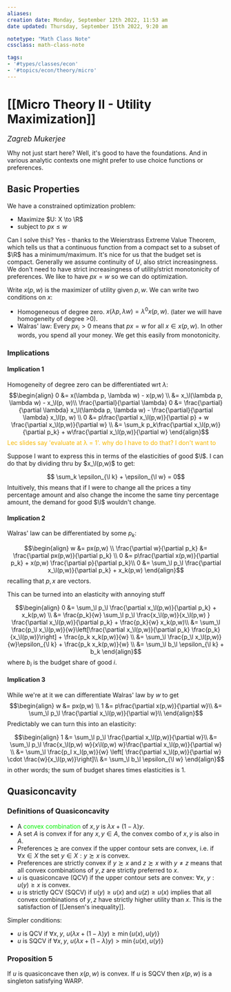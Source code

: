 ```yaml
---
aliases:
creation date: Monday, September 12th 2022, 11:53 am
date updated: Thursday, September 15th 2022, 9:20 am

notetype: "Math Class Note"
cssclass: math-class-note

tags: 
- '#types/classes/econ'
- '#topics/econ/theory/micro'
---
```


# [[Micro Theory II - Utility Maximization]]
<span style = "font-size:120%"><i >Zagreb Mukerjee </i></span>


Why not just start here? Well, it's good to have the foundations. And in various analytic contexts one might prefer to use choice functions or preferences. 


## Basic Properties

We have a constrained optimization problem: 
- Maximize $U: X \to \R$
- subject to $px \leq w$

Can I solve this? Yes - thanks to the Weierstrass Extreme Value Theorem, which tells us that a continuous function from a compact set to a subset of $\R$ has a minimum/maximum. It's nice for us that the budget set is compact. Generally we assume continuity of $U$, also strict increasingness. We don't need to have strict increasingness of utility/strict monotonicity of preferences. We like to have $px = w$ so we can do optimization. 

Write $x(p,w)$ is the maximizer of utility given $p,w$. We can write two conditions on $x$: 
- Homogeneous of degree zero. $x(\lambda p, \lambda w) = \lambda^0 x(p,w)$. (later we will have homogeneity of degree >0). 
- Walras' law: Every $px_i >0$ means that $px = w$ for all $x \in x(p,w)$. In other words, you spend all your money. We get this easily from monotonicity. 



### Implications

#### Implication 1
Homogeneity of degree zero can be differentiated wrt $\lambda$: 
$$\begin{align}
0 &= x(\lambda p, \lambda w) - x(p,w) \\
&= x_\l(\lambda p, \lambda w) - x_\l(p, w)\\
\frac{\partial}{\partial \lambda} 0 &= \frac{\partial}{\partial \lambda} x_\l(\lambda p, \lambda w) - \frac{\partial}{\partial \lambda} x_\l(p, w) \\ 
0 &= p\frac{\partial x_\l(p,w)}{\partial p} + w \frac{\partial x_\l(p,w)}{\partial w} \\
&= \sum_k p_k\frac{\partial x_\l(p,w)}{\partial p_k} + w\frac{\partial x_\l(p,w)}{\partial w} 
\end{align}$$
<font color=#F7B801>Lec slides say 'evaluate at λ = 1'. why do I have to do that? I don't want to</font>

Suppose I want to express this in terms of the elasticities of good $\l$. I can do that by dividing thru by $x_\l(p,w)$ to get:

$$ \sum_k \epsilon_{\l k} + \epsilon_{\l w} = 0$$
Intuitively, this means that if I were to change all the prices a tiny percentage amount and also change the income the same tiny percentage amount, the demand for good $\l$ wouldn't change. 


#### Implication 2

Walras' law can be differentiated by some $p_k$: 

$$\begin{align}
w &= px(p,w) \\
\frac{\partial w}{\partial p_k} &= \frac{\partial px(p,w)}{\partial p_k} \\
0 &= p\frac{\partial x(p,w)}{\partial p_k} + x(p,w) \frac{\partial p}{\partial p_k}\\
0 &= \sum_\l p_\l \frac{\partial x_\l(p,w)}{\partial p_k} + x_k(p,w) 
\end{align}$$
recalling that $p,x$ are vectors. 

This can be turned into an elasticity with annoying stuff

$$\begin{align}
0 &= \sum_\l p_\l \frac{\partial x_\l(p,w)}{\partial p_k} + x_k(p,w) \\
&= \frac{p_k}{w} \sum_\l p_\l \frac{x_\l(p,w)}{x_\l(p,w) } \frac{\partial x_\l(p,w)}{\partial p_k} + \frac{p_k}{w} x_k(p,w)\\
&= \sum_\l \frac{p_\l x_\l(p,w)}{w}\left[\frac{\partial x_\l(p,w)}{\partial p_k} \frac{p_k}{x_\l(p,w)}\right] + \frac{p_k x_k(p,w)}{w} \\
&= \sum_\l \frac{p_\l x_\l(p,w)}{w}\epsilon_{\l k} + \frac{p_k x_k(p,w)}{w} \\
&= \sum_\l b_\l \epsilon_{\l k} + b_k
\end{align}$$
where $b_i$ is the budget share of good $i$. 


#### Implication 3

While we're at it we can differentiate Walras' law by $w$ to get 
$$\begin{align}
w &= px(p,w) \\
1 &= p\frac{\partial x(p,w)}{\partial w}\\
&= \sum_\l p_\l \frac{\partial x_\l(p,w)}{\partial w}\\
\end{align}$$
Predictably we can turn this into an elasticity:

$$\begin{align}
1 &= \sum_\l p_\l \frac{\partial x_\l(p,w)}{\partial w}\\
&= \sum_\l p_\l \frac{x_\l(p,w) w}{x\l(p,w) w}\frac{\partial x_\l(p,w)}{\partial w} \\
&= \sum_\l \frac{p_l x_l(p,w)}{w} \left[ \frac{\partial x_\l(p,w)}{\partial w} \cdot \frac{w}{x_\l(p,w)}\right]\\
&= \sum_\l b_\l \epsilon_{\l w}
\end{align}$$
in other words; the sum of budget shares times elasticities is $1$. 


## Quasiconcavity
### Definitions of Quasiconcavity

- A <font color=gree>convex combination</font> of $x,y$ is $\lambda x + (1- \lambda) y$. 
- A set $A$ is convex if for any $x,y \in A$, the convex combo of $x,y$ is also in $A$.
- Preferences $\succsim$ are convex if the upper contour sets are convex, i.e. if $\forall x \in X$ the set $y \in X: y \succsim x$ is convex.
- Preferences are strictly convex if $y \succsim x$ and $z \succsim x$ with $y \neq z$ means that all convex combinations of $y, z$ are strictly preferred to $x$. 
- $u$ is quasiconcave (QCV) if the upper contour sets are convex: $\forall x$, $y: u(y) \geq x$ is convex. 
- $u$ is strictly QCV (SQCV) if $u(y) \geq u(x)$ and $u(z) \geq u(x)$ implies that all convex combinations of $y,z$ have strictly higher utility than $x$. This is the satisfaction of [[Jensen's inequality]].

Simpler conditions: 
- $u$ is QCV if $\forall x, y$, $u(\lambda x + (1-\lambda) y) \geq \min \{ u(x), u(y) \}$
- $u$ is SQCV if $\forall x, y$, $u(\lambda x + (1-\lambda) y) > \min \{ u(x), u(y) \}$


### Proposition 5

If $u$ is quasiconcave then $x(p,w)$ is convex. If $u$ is SQCV then $x(p,w)$ is a singleton satisfying WARP. 


